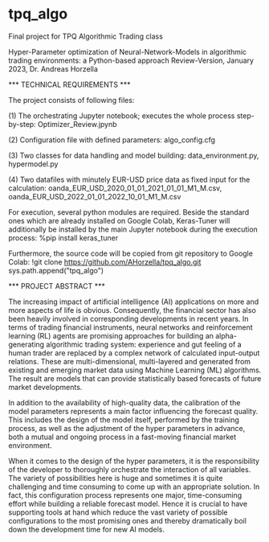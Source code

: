 # tpq_algo
Final project for TPQ Algorithmic Trading class

Hyper-Parameter optimization of Neural-Network-Models in algorithmic trading environments: a Python-based approach
Review-Version, January 2023, Dr. Andreas Horzella


*** TECHNICAL REQUIREMENTS ***

The project consists of following files:

(1) The orchestrating Jupyter notebook; executes the whole process step-by-step:
Optimizer_Review.jpynb

(2) Configuration file with defined parameters:
algo_config.cfg

(3) Two classes for data handling and model building:
data_environment.py, hypermodel.py

(4) Two datafiles with minutely EUR-USD price data as fixed input for the calculation:
oanda_EUR_USD_2020_01_01_2021_01_01_M1_M.csv, oanda_EUR_USD_2022_01_01_2022_10_01_M1_M.csv

For execution, several python modules are required. Beside the standard ones which are already installed on Google Colab, Keras-Tuner will additionally be installed by the main Jupyter notebook during the execution process:
%pip install keras_tuner

Furthermore, the source code will be copied from git repository to Google Colab:
!git clone https://github.com/AHorzella/tpq_algo.git
sys.path.append("tpq_algo")

*** PROJECT ABSTRACT ***

The increasing impact of artificial intelligence (AI) applications on more and more aspects of life is obvious. Consequently, the financial sector has also been heavily involved in corresponding developments in recent years. In terms of trading financial instruments, neural networks and reinforcement learning (RL) agents are promising approaches for building an alpha-generating algorithmic trading system: experience and gut feeling of a human trader are replaced by a complex network of calculated input-output relations. These are multi-dimensional, multi-layered and generated from existing and emerging market data using Machine Learning (ML) algorithms. The result are models that can provide statistically based forecasts of future market developments.

In addition to the availability of high-quality data, the calibration of the model parameters represents a main factor influencing the forecast quality. This includes the design of the model itself, performed by the training process, as well as the adjustment of the hyper parameters in advance, both a mutual and ongoing process in a fast-moving financial market environment.

When it comes to the design of the hyper parameters, it is the responsibility of the developer to thoroughly orchestrate the interaction of all variables. The variety of possibilities here is huge and sometimes it is quite challenging and time consuming to come up with an appropriate solution. In fact, this configuration process represents one major, time-consuming effort while building a reliable forecast model. Hence it is crucial to have supporting tools at hand which reduce the vast variety of possible configurations to the most promising ones and thereby dramatically boil down the development time for new AI models.
